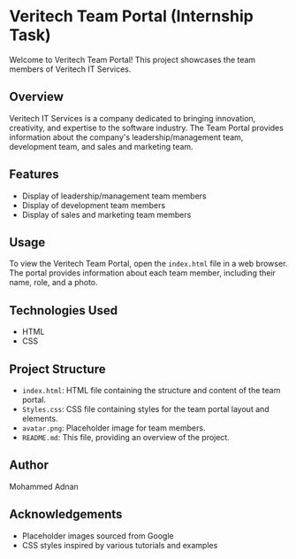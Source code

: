 # Veritech Team Portal (Internship Task)

Welcome to Veritech Team Portal! This project showcases the team members of Veritech IT Services.

## Overview

Veritech IT Services is a company dedicated to bringing innovation, creativity, and expertise to the software industry. The Team Portal provides information about the company's leadership/management team, development team, and sales and marketing team.

## Features

- Display of leadership/management team members
- Display of development team members
- Display of sales and marketing team members

## Usage

To view the Veritech Team Portal, open the `index.html` file in a web browser. The portal provides information about each team member, including their name, role, and a photo.

## Technologies Used

- HTML
- CSS

## Project Structure

- `index.html`: HTML file containing the structure and content of the team portal.
- `Styles.css`: CSS file containing styles for the team portal layout and elements.
- `avatar.png`: Placeholder image for team members.
- `README.md`: This file, providing an overview of the project.

## Author

Mohammed Adnan

## Acknowledgements

- Placeholder images sourced from Google
- CSS styles inspired by various tutorials and examples 



